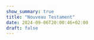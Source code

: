 ```yaml
---
show_summary: true
title: "Nouveau Testament"
date: 2024-09-06T20:00:46+02:00
draft: false
---
```


